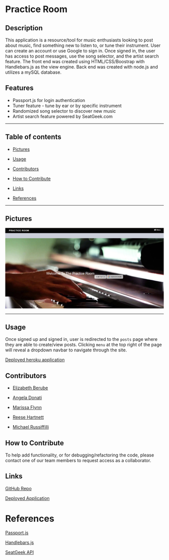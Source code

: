 # Practice Room
## Description

This application is a resource/tool for music enthusiasts looking to post about music, find something new to listen to, or tune their instrument. User can create an account or use Google to sign in.
Once signed in, the user has access to post messages, use the song selector, and the artist search feature.  The front end was created using HTML/CSS/Boostrap with Handlebars.js as the view engine. Back end was created with node.js and utilizes a mySQL database. 


## Features

* Passport.js for login authentication
* Tuner feature - tune by ear or by specific instrument
* Randomized song selector to discover new music
* Artist search feature powered by SeatGeek.com

---

## Table of contents

* [Pictures](#pictures)

* [Usage](#usage)

* [Contributors](#contributors)

* [How to Contribute](#how-to-contribute)

* [Links](#links)


* [References](#references)

---
## Pictures

![image](./public/img/Screenshot.png)

--- 

## Usage

Once signed up and signed in, user is redirected to the `posts` page where they are able to create/view posts. Clicking `menu` at the top right of the page will reveal a dropdown navbar to navigate through the site.

[Deployed heroku application](https://immense-savannah-04794.herokuapp.com/)

## Contributors

* [Elizabeth Berube](https://github.com/elizabethdberube)

* [Angela Donati](https://github.com/a-donati)

* [Marissa Flynn](https://github.com/ottercreektourism)

* [Reese Hartnett](https://github.com/pasfrad)

* [Michael Russiffilli](https://github.com/AllDeus)

## How to Contribute

To help add functionality, or for debugging/refactoring the code, please contact one of our team members to request access as a collaborator.


## Links

[GitHub Repo](https://github.com/AllDeus/PracticeRoom) 

[Deployed Application](https://immense-savannah-04794.herokuapp.com/) 


# References 

[Passport.js](https://www.passportjs.org/)

[Handlebars.js](https://www.npmjs.com/package/handlebars)

[SeatGeek API](http://platform.seatgeek.com/)
